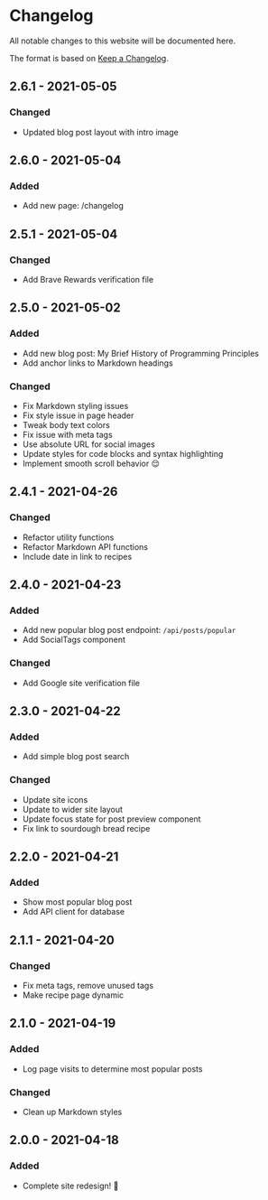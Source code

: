 # Changelog

All notable changes to this website will be documented here.

The format is based on [Keep a Changelog](https://keepachangelog.com/en/1.0.0/).

## 2.6.1 - 2021-05-05

### Changed

- Updated blog post layout with intro image

## 2.6.0 - 2021-05-04

### Added

- Add new page: /changelog

## 2.5.1 - 2021-05-04

### Changed

- Add Brave Rewards verification file

## 2.5.0 - 2021-05-02

### Added

- Add new blog post: My Brief History of Programming Principles
- Add anchor links to Markdown headings

### Changed

- Fix Markdown styling issues
- Fix style issue in page header
- Tweak body text colors
- Fix issue with meta tags
- Use absolute URL for social images
- Update styles for code blocks and syntax highlighting
- Implement smooth scroll behavior 😌

## 2.4.1 - 2021-04-26

### Changed

- Refactor utility functions
- Refactor Markdown API functions
- Include date in link to recipes

## 2.4.0 - 2021-04-23

### Added

- Add new popular blog post endpoint: `/api/posts/popular`
- Add SocialTags component

### Changed

- Add Google site verification file

## 2.3.0 - 2021-04-22

### Added

- Add simple blog post search

### Changed

- Update site icons
- Update to wider site layout
- Update focus state for post preview component
- Fix link to sourdough bread recipe

## 2.2.0 - 2021-04-21

### Added

- Show most popular blog post
- Add API client for database

## 2.1.1 - 2021-04-20

### Changed

- Fix meta tags, remove unused tags
- Make recipe page dynamic

## 2.1.0 - 2021-04-19

### Added

- Log page visits to determine most popular posts

### Changed

- Clean up Markdown styles

## 2.0.0 - 2021-04-18

### Added

- Complete site redesign! 🎉
